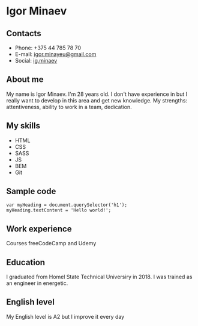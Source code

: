 # Igor Minaev
## Contacts
 * Phone: +375 44 785 78 70
 * E-mail: igor.minayeu@gmail.com
 * Social: [ig.minaev](https://vk.com/ig.minaev)
## About me
 My name is Igor Minaev. I'm 28 years old. I don't have experience in but I really want to develop in this area and get new knowledge. My strengths: attentiveness, ability to work in a team, dedication.
## My skills
 * HTML
 * CSS
 * SASS
 * JS
 * BEM
 * Git
## Sample code
```
var myHeading = document.querySelector('h1');
myHeading.textContent = 'Hello world!';
```
## Work experience
Courses freeCodeCamp and Udemy
## Education
I graduated from Homel State Technical Universiry in 2018. I was trained as an engineer in energetic. 
## English level
My English level is A2 but I improve it every day

